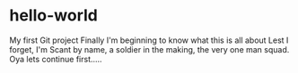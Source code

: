 # hello-world
My first Git project
Finally I'm beginning to know what this is all about
Lest I forget, I'm Scant by name, a soldier in the making, the very one man squad.
Oya lets continue first.....
